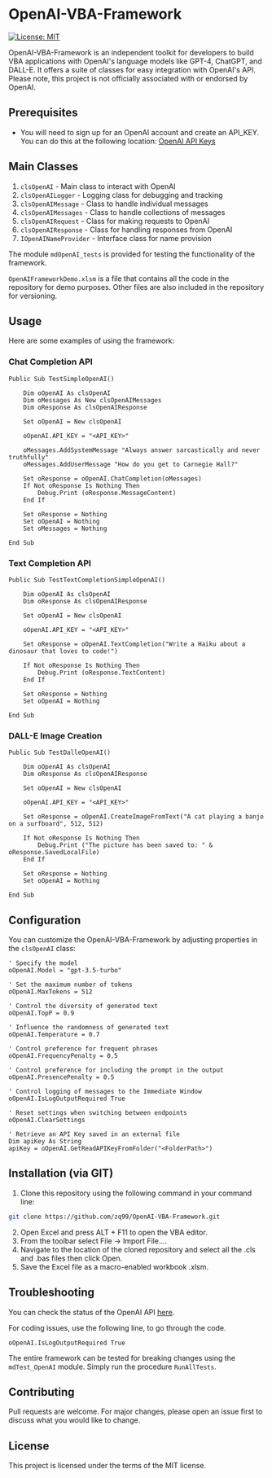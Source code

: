 # OpenAI-VBA-Framework

[![License: MIT](https://img.shields.io/badge/License-MIT-yellow.svg)](https://github.com/zq99/openai-vba-framework/blob/main/LICENSE)

OpenAI-VBA-Framework is an independent toolkit for developers to build VBA applications with OpenAI's language models like GPT-4, ChatGPT, and DALL-E. It offers a suite of classes for easy integration with OpenAI's API. Please note, this project is not officially associated with or endorsed by OpenAI.

## Prerequisites
- You will need to sign up for an OpenAI account and create an API_KEY. You can do this at the following location: [OpenAI API Keys](https://platform.openai.com/account/api-keys)
  
## Main Classes
1. `clsOpenAI` - Main class to interact with OpenAI
2. `clsOpenAILogger` - Logging class for debugging and tracking
3. `clsOpenAIMessage` - Class to handle individual messages
4. `clsOpenAIMessages` - Class to handle collections of messages
5. `clsOpenAIRequest` - Class for making requests to OpenAI
6. `clsOpenAIResponse` - Class for handling responses from OpenAI
7. `IOpenAINameProvider` - Interface class for name provision

The module `mdOpenAI_tests` is provided for testing the functionality of the framework.

`OpenAIFrameworkDemo.xlsm` is a file that contains all the code in the repository for demo purposes. Other files are also included in the repository for versioning.

## Usage

Here are some examples of using the framework:

### Chat Completion API

```
Public Sub TestSimpleOpenAI()

    Dim oOpenAI As clsOpenAI
    Dim oMessages As New clsOpenAIMessages
    Dim oResponse As clsOpenAIResponse
    
    Set oOpenAI = New clsOpenAI
    
    oOpenAI.API_KEY = "<API_KEY>"
    
    oMessages.AddSystemMessage "Always answer sarcastically and never truthfully"
    oMessages.AddUserMessage "How do you get to Carnegie Hall?"

    Set oResponse = oOpenAI.ChatCompletion(oMessages)
    If Not oResponse Is Nothing Then
        Debug.Print (oResponse.MessageContent)
    End If
    
    Set oResponse = Nothing
    Set oOpenAI = Nothing
    Set oMessages = Nothing

End Sub
```

### Text Completion API

```
Public Sub TestTextCompletionSimpleOpenAI()

    Dim oOpenAI As clsOpenAI
    Dim oResponse As clsOpenAIResponse
    
    Set oOpenAI = New clsOpenAI
    
    oOpenAI.API_KEY = "<API_KEY>"

    Set oResponse = oOpenAI.TextCompletion("Write a Haiku about a dinosaur that loves to code!")
    
    If Not oResponse Is Nothing Then
        Debug.Print (oResponse.TextContent)
    End If
    
    Set oResponse = Nothing
    Set oOpenAI = Nothing

End Sub
```

### DALL-E Image Creation

```
Public Sub TestDalleOpenAI()

    Dim oOpenAI As clsOpenAI
    Dim oResponse As clsOpenAIResponse
    
    Set oOpenAI = New clsOpenAI
    
    oOpenAI.API_KEY = "<API_KEY>"
    
    Set oResponse = oOpenAI.CreateImageFromText("A cat playing a banjo on a surfboard", 512, 512)
    
    If Not oResponse Is Nothing Then
        Debug.Print ("The picture has been saved to: " & oResponse.SavedLocalFile)
    End If
    
    Set oResponse = Nothing
    Set oOpenAI = Nothing

End Sub
```

## Configuration

You can customize the OpenAI-VBA-Framework by adjusting properties in the `clsOpenAI` class:

```
' Specify the model
oOpenAI.Model = "gpt-3.5-turbo"

' Set the maximum number of tokens
oOpenAI.MaxTokens = 512

' Control the diversity of generated text
oOpenAI.TopP = 0.9

' Influence the randomness of generated text
oOpenAI.Temperature = 0.7

' Control preference for frequent phrases
oOpenAI.FrequencyPenalty = 0.5

' Control preference for including the prompt in the output
oOpenAI.PresencePenalty = 0.5

' Control logging of messages to the Immediate Window
oOpenAI.IsLogOutputRequired True

' Reset settings when switching between endpoints
oOpenAI.ClearSettings

' Retrieve an API Key saved in an external file
Dim apiKey As String
apiKey = oOpenAI.GetReadAPIKeyFromFolder("<FolderPath>")
```

## Installation (via GIT)
1. Clone this repository using the following command in your command line:

```bash
git clone https://github.com/zq99/OpenAI-VBA-Framework.git
```

2. Open Excel and press ALT + F11 to open the VBA editor.
3. From the toolbar select File -> Import File....
4. Navigate to the location of the cloned repository and select all the .cls and .bas files then click Open.
5. Save the Excel file as a macro-enabled workbook .xlsm.
   
## Troubleshooting

You can check the status of the OpenAI API [here](https://status.openai.com/).

For coding issues, use the following line, to go through the code.
```
oOpenAI.IsLogOutputRequired True
```

The entire framework can be tested for breaking changes using the `mdTest_OpenAI` module. Simply run the procedure `RunAllTests`.

## Contributing
Pull requests are welcome. For major changes, please open an issue first to discuss what you would like to change.

## License
This project is licensed under the terms of the MIT license.

